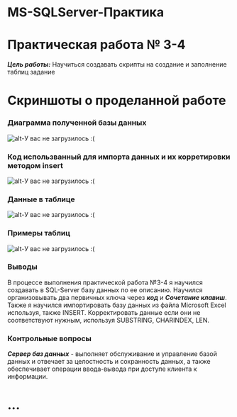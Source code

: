 # MS-SQLServer-Практика

# Практическая работа № 3-4 
***Цель работы:*** Научиться создавать скрипты на создание и заполнение таблиц задание

# Скриншоты о проделанной работе

### Диаграмма полученной базы данных

![alt-У вас не загрузилось :( ](http://ipic.su/img/img7/fs/SkrinDiagrammy.1568959988.png "SQLServer3-4")

### Код использванный для импорта данных и их корретировки методом insert

![alt-У вас не загрузилось :( ](http://ipic.su/img/img7/fs/InsertSkript.1568960169.png "SQLServer12-1")

### Данные в таблице 

![alt-У вас не загрузилось :( ](http://ipic.su/img/img7/fs/Import.1568960562.png "SQLServer12-1")


### Примеры таблиц

![alt-У вас не загрузилось :( ](http://ipic.su/img/img7/fs/Dannye.1568960747.png "SQLServer12-1")

### Выводы
В процессе выполнения практической работа №3-4 я научился создавать в SQL-Server базу данных по ее описанию. Научился организовывать два первичных ключа через ***код*** и ***Сочетание клавиш***. Также я научился импортировать базу данных из файла Microsoft Excel используя, также INSERT. Корректировать данные если они не соответствуют нужным, используя SUBSTRING, CHARINDEX, LEN.

### Контрольные вопросы

***Сервер баз данных*** - выполняет обслуживание и управление базой данных и отвечает за целостность и сохранность данных, а также обеспечивает операции ввода-вывода при доступе клиента к информации.

# ... 
